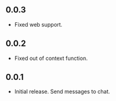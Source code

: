 ## 0.0.3

* Fixed web support.

## 0.0.2

* Fixed out of context function.

## 0.0.1

* Initial release. Send messages to chat.
